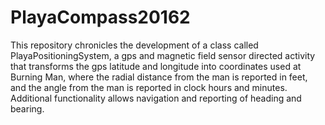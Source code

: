 # PlayaCompass20162
This repository chronicles the development of a class called PlayaPositioningSystem, a gps and magnetic field sensor directed activity that transforms the gps latitude and longitude into coordinates used at Burning Man, where the radial distance from the man is reported in feet, and the angle from the man is reported in clock hours and minutes.   Additional functionality allows navigation and reporting of heading and bearing. 
